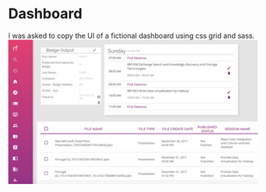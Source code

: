 # Dashboard
I was asked to copy the UI of a fictional dashboard using css grid and sass.
![image of site](/app/css/img/rf-screen-grab.png)